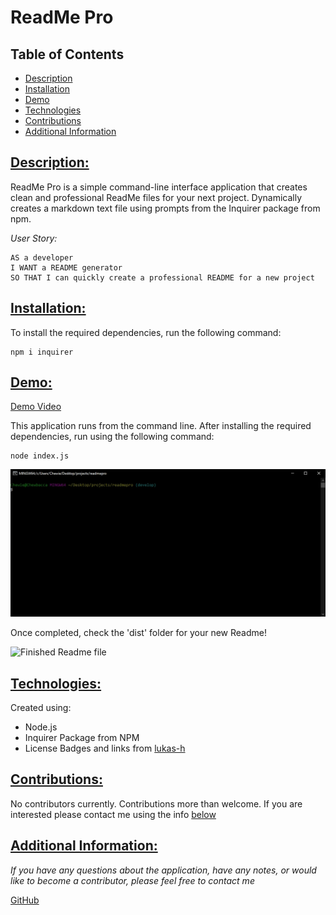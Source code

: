 
  # ReadMe Pro

  ## Table of Contents

  * [Description](#description)
  * [Installation](#installation)
  * [Demo](#demo)
  * [Technologies](#technologies)
  * [Contributions](#contributions)
  * [Additional Information](#additional-information)

  ## [Description:](#table-of-contents)
  ReadMe Pro is a simple command-line interface application that creates clean and professional ReadMe files for your next project. Dynamically creates a markdown text file using prompts from the Inquirer package from npm.
  
  *User Story:*
  ```
  AS a developer
  I WANT a README generator
  SO THAT I can quickly create a professional README for a new project
  ```

  ## [Installation:](#table-of-contents)
  To install the required dependencies, run the following command:
  ```
  npm i inquirer
  ```

  ## [Demo:](#table-of-contents)
  [Demo Video](https://drive.google.com/file/d/1yneeDwRAg8RCV_KNnOGXsQQy0C14MKoD/view)
  
  This application runs from the command line. After installing the required dependencies, run using the following command:
  ```
  node index.js
  ```
  ![ReadMe Pro Live Demo](./demo/livedemo.gif)

  Once completed, check the 'dist' folder for your new Readme!
  
  ![Finished Readme file](./demo/livedemosuccess.gif)

  ## [Technologies:](#table-of-contents)
  Created using:
  * Node.js
  * Inquirer Package from NPM
  * License Badges and links from [lukas-h](https://gist.github.com/lukas-h/2a5d00690736b4c3a7ba#file-license-badges-md)

  ## [Contributions:](#table-of-contents)
  No contributors currently. Contributions more than welcome. If you are interested please contact me using the info [below](#additional-information)

  ## [Additional Information:](#table-of-contents)
  _If you have any questions about the application, have any notes, or would like to become a contributor, please feel free to contact me_
  
[GitHub](https://github.com/blindsweatyhansolo)
